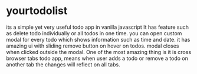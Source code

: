 # yourtodolist
its a simple yet very useful todo app in vanilla javascript 
It has feature such as delete todo individually or all todos in one time. you can open custom modal for every todo which shows information such as time and date. it has amazing ui with sliding remove button on hover on todos. modal closes when clicked outside the modal.
One of the most amazing thing is it is cross browser tabs todo app, means when user adds a todo or remove a todo on another tab the changes will reflect on all tabs. 
